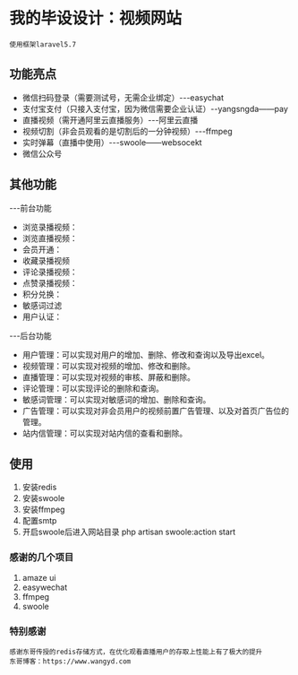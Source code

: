 # 我的毕设设计：视频网站 
```
使用框架laravel5.7
```



## 功能亮点

- 微信扫码登录（需要测试号，无需企业绑定）---easychat
- 支付宝支付（只接入支付宝，因为微信需要企业认证）--yangsngda——pay
- 直播视频（需开通阿里云直播服务）---阿里云直播
- 视频切割（非会员观看的是切割后的一分钟视频）---ffmpeg
- 实时弹幕（直播中使用）---swoole——websocekt
- 微信公众号


## 其他功能

---前台功能

-  浏览录播视频：
-  浏览直播视频：
-  会员开通：
-  收藏录播视频
-  评论录播视频：
-  点赞录播视频：
-  积分兑换：
-  敏感词过滤
-  用户认证：

---后台功能

- 用户管理：可以实现对用户的增加、删除、修改和查询以及导出excel。
- 视频管理：可以实现对视频的增加、修改和删除。
- 直播管理：可以实现对视频的审核、屏蔽和删除。
- 评论管理：可以实现评论的删除和查询。
- 敏感词管理：可以实现对敏感词的增加、删除和查询。
- 广告管理：可以实现对非会员用户的视频前置广告管理、以及对首页广告位的管理。
- 站内信管理：可以实现对站内信的查看和删除。

## 使用
1. 安装redis
2. 安装swoole
3. 安装ffmpeg
4. 配置smtp
5. 开启swoole后进入网站目录 php artisan swoole:action start



### 感谢的几个项目
1. amaze ui
2. easywechat
3. ffmpeg
4. swoole

### 特别感谢
    感谢东哥传授的redis存储方式，在优化观看直播用户的存取上性能上有了极大的提升
    东哥博客：https://www.wangyd.com

